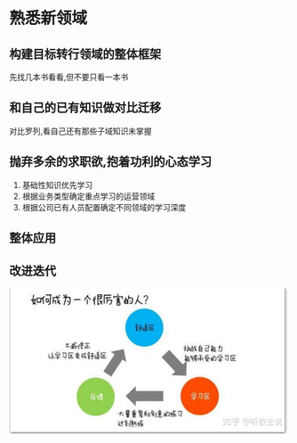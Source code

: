 # 熟悉新领域

## 构建目标转行领域的整体框架

先找几本书看看,但不要只看一本书

## 和自己的已有知识做对比迁移

对比罗列,看自己还有那些子域知识未掌握

## 抛弃多余的求职欲,抱着功利的心态学习

1. 基础性知识优先学习
2. 根据业务类型确定重点学习的运营领域
3. 根据公司已有人员配置确定不同领域的学习深度

## 整体应用

## 改进迭代

![如何成为厉害的人](../pic/如何成为厉害的人.jpeg)